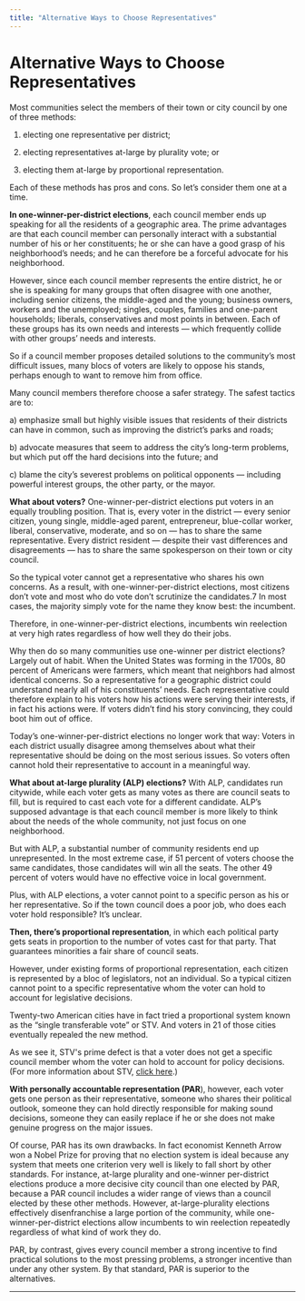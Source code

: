 ```yaml
---
title: "Alternative Ways to Choose Representatives"
---
```


# Alternative Ways to Choose Representatives

Most communities select the members of their town or city council by one of three methods:

1) electing one representative per district;

2) electing representatives at-large by plurality vote; or

3) electing them at-large by proportional representation.

Each of these methods has pros and cons. So let’s consider them one at a time.

**In one-winner-per-district elections**, each council member ends up speaking for all the residents of a geographic area. The prime advantages are that each council member can personally interact with a substantial number of his or her constituents; he or she can have a good grasp of his neighborhood’s needs; and he can therefore be a forceful advocate for his neighborhood.

However, since each council member represents the entire district, he or she is speaking for many groups that often disagree with one another, including senior citizens, the middle-aged and the young; business owners, workers and the unemployed; singles, couples, families and one-parent households; liberals, conservatives and most points in between. Each of these groups has its own needs and interests — which frequently collide with other groups’ needs and interests.

So if a council member proposes detailed solutions to the community’s most difficult issues, many blocs of voters are likely to oppose his stands, perhaps enough to want to remove him from office.

Many council members therefore choose a safer strategy. The safest tactics are to:

a) emphasize small but highly visible issues that residents of their districts can have in common, such as improving the district’s parks and roads;

b) advocate measures that seem to address the city’s long-term problems, but which put off the hard decisions into the future; and

c) blame the city’s severest problems on political opponents — including powerful interest groups, the other party, or the mayor.

**What about voters?** One-winner-per-district elections put voters in an equally troubling position. That is, every voter in the district — every senior citizen, young single, middle-aged parent, entrepreneur, blue-collar worker, liberal, conservative, moderate, and so on — has to share the same representative.  Every district resident — despite their vast differences and disagreements —  has to share the same spokesperson on their town or city council.

So the typical voter cannot get a representative who shares his own concerns. As a result, with one-winner-per-district elections, most citizens don’t vote and most who do vote don’t scrutinize the candidates.7 In most cases, the majority simply vote for the name they know best: the incumbent.

Therefore, in one-winner-per-district elections, incumbents win reelection at very high rates regardless of how well they do their jobs.

Why then do so many communities use one-winner per district elections? Largely out of habit. When the United States was forming in the 1700s, 80 percent of Americans were farmers, which meant that neighbors had almost identical concerns. So a representative for a geographic district could understand nearly all of his constituents’ needs. Each representative could therefore explain to his voters how his actions were serving their interests, if in fact his actions were. If voters didn’t find his story convincing, they could boot him out of office.

Today’s one-winner-per-district elections no longer work that way: Voters in each district usually disagree among themselves about what their representative should be doing on the most serious issues. So voters often cannot hold their representative to account in a meaningful way.

**What about at-large plurality (ALP) elections?** With ALP, candidates run citywide, while each voter gets as many votes as there are council seats to fill, but is required to cast each vote for a different candidate. ALP’s supposed advantage is that each council member is more likely to think about the needs of the whole community, not just focus on one neighborhood.

But with ALP, a substantial number of community residents end up unrepresented. In the most extreme case, if 51 percent of voters choose the same candidates, those candidates will win all the seats. The other 49 percent of voters would have no effective voice in local government. 

Plus, with ALP elections, a voter cannot point to a specific person as his or her representative. So if the town council does a poor job, who does each voter hold responsible? It’s unclear.

**Then, there’s proportional representation**, in which each political party gets seats in proportion to the number of votes cast for that party. That guarantees minorities a fair share of council seats.

However, under existing forms of proportional representation, each citizen is represented by a bloc of legislators, not an individual. So a typical citizen cannot point to a specific representative whom the voter can hold to account for legislative decisions.

Twenty-two American cities have in fact tried a proportional system known as the “single transferable vote” or STV. And voters in 21 of those cities eventually repealed the new method.

As we see it, STV's prime defect is that a voter does not get a specific council member whom the voter can hold to account for policy decisions. (For more information about STV, [click here][1].)

**With personally accountable representation (PAR**), however, each voter gets one person as their representative, someone who shares their political outlook, someone they can hold directly responsible for making sound decisions, someone they can easily replace if he or she does not make genuine progress on the major issues.

Of course, PAR has its own drawbacks. In fact economist Kenneth Arrow won a Nobel Prize for proving that no election system is ideal because any system that meets one criterion very well is likely to fall short by other standards. For instance, at-large plurality and one-winner per-district elections produce a more decisive city council than one elected by PAR, because a PAR council includes a wider range of views than a council elected by these other methods. However, at-large-plurality elections effectively disenfranchise a large portion of the community, while one-winner-per-district elections allow incumbents to win reelection repeatedly regardless of what kind of work they do.

PAR, by contrast, gives every council member a strong incentive to find practical solutions to the most pressing problems, a stronger incentive than under any other system. By that standard, PAR is superior to the alternatives.

* * *

   [1]: http://www.genuinerepresentation.org/content/single-transferable-vote